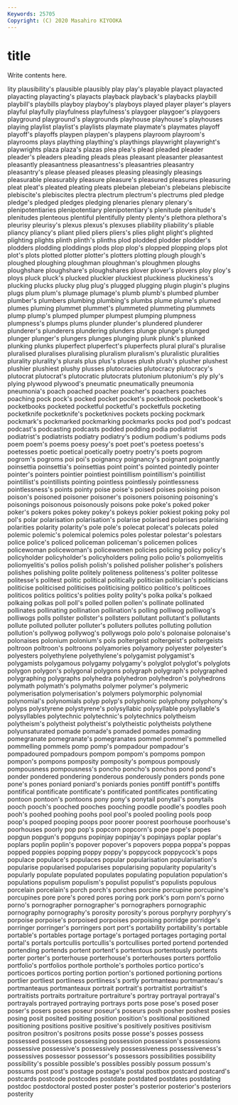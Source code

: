 ```yaml
---
Keywords: 25705
Copyright: (C) 2020 Masahiro KIYOOKA
---
```


# title

Write contents here.

lity plausibility's plausible plausibly play play's playable playact playacted
playacting playacting's playacts playback playback's playbacks playbill playbill's playbills playboy
playboy's playboys played player player's players playful playfully playfulness playfulness's
playgoer playgoer's playgoers playground playground's playgrounds playhouse playhouse's playhouses playing
playlist playlist's playlists playmate playmate's playmates playoff playoff's playoffs playpen
playpen's playpens playroom playroom's playrooms plays plaything plaything's playthings playwright
playwright's playwrights plaza plaza's plazas plea plea's plead pleaded pleader
pleader's pleaders pleading pleads pleas pleasant pleasanter pleasantest pleasantly pleasantness
pleasantness's pleasantries pleasantry pleasantry's please pleased pleases pleasing pleasingly pleasings
pleasurable pleasurably pleasure pleasure's pleasured pleasures pleasuring pleat pleat's pleated
pleating pleats plebeian plebeian's plebeians plebiscite plebiscite's plebiscites plectra plectrum
plectrum's plectrums pled pledge pledge's pledged pledges pledging plenaries plenary
plenary's plenipotentiaries plenipotentiary plenipotentiary's plenitude plenitude's plenitudes plenteous plentiful plentifully
plenty plenty's plethora plethora's pleurisy pleurisy's plexus plexus's plexuses pliability
pliability's pliable pliancy pliancy's pliant plied pliers pliers's plies plight
plight's plighted plighting plights plinth plinth's plinths plod plodded plodder
plodder's plodders plodding ploddings plods plop plop's plopped plopping plops
plot plot's plots plotted plotter plotter's plotters plotting plough plough's
ploughed ploughing ploughman ploughman's ploughmen ploughs ploughshare ploughshare's ploughshares plover
plover's plovers ploy ploy's ploys pluck pluck's plucked pluckier pluckiest
pluckiness pluckiness's plucking plucks plucky plug plug's plugged plugging plugin
plugin's plugins plugs plum plum's plumage plumage's plumb plumb's plumbed
plumber plumber's plumbers plumbing plumbing's plumbs plume plume's plumed plumes
pluming plummet plummet's plummeted plummeting plummets plump plump's plumped plumper
plumpest plumping plumpness plumpness's plumps plums plunder plunder's plundered plunderer
plunderer's plunderers plundering plunders plunge plunge's plunged plunger plunger's plungers
plunges plunging plunk plunk's plunked plunking plunks pluperfect pluperfect's pluperfects
plural plural's pluralise pluralised pluralises pluralising pluralism pluralism's pluralistic pluralities
plurality plurality's plurals plus plus's pluses plush plush's plusher plushest
plushier plushiest plushy plusses plutocracies plutocracy plutocracy's plutocrat plutocrat's plutocratic
plutocrats plutonium plutonium's ply ply's plying plywood plywood's pneumatic pneumatically
pneumonia pneumonia's poach poached poacher poacher's poachers poaches poaching pock
pock's pocked pocket pocket's pocketbook pocketbook's pocketbooks pocketed pocketful pocketful's
pocketfuls pocketing pocketknife pocketknife's pocketknives pockets pocking pockmark pockmark's pockmarked
pockmarking pockmarks pocks pod pod's podcast podcast's podcasting podcasts podded
podding podia podiatrist podiatrist's podiatrists podiatry podiatry's podium podium's podiums
pods poem poem's poems poesy poesy's poet poet's poetess poetess's
poetesses poetic poetical poetically poetry poetry's poets pogrom pogrom's pogroms
poi poi's poignancy poignancy's poignant poignantly poinsettia poinsettia's poinsettias point
point's pointed pointedly pointer pointer's pointers pointier pointiest pointillism pointillism's
pointillist pointillist's pointillists pointing pointless pointlessly pointlessness pointlessness's points pointy
poise poise's poised poises poising poison poison's poisoned poisoner poisoner's
poisoners poisoning poisoning's poisonings poisonous poisonously poisons poke poke's poked
poker poker's pokers pokes pokey pokey's pokeys pokier pokiest poking
poky pol pol's polar polarisation polarisation's polarise polarised polarises polarising
polarities polarity polarity's pole pole's polecat polecat's polecats poled polemic
polemic's polemical polemics poles polestar polestar's polestars police police's policed
policeman policeman's policemen polices policewoman policewoman's policewomen policies policing policy
policy's policyholder policyholder's policyholders poling polio polio's poliomyelitis poliomyelitis's polios
polish polish's polished polisher polisher's polishers polishes polishing polite politely
politeness politeness's politer politesse politesse's politest politic political politically politician
politician's politicians politicise politicised politicises politicising politico politico's politicoes politicos
politics politics's polities polity polity's polka polka's polkaed polkaing polkas
poll poll's polled pollen pollen's pollinate pollinated pollinates pollinating pollination
pollination's polling polliwog polliwog's polliwogs polls pollster pollster's pollsters pollutant
pollutant's pollutants pollute polluted polluter polluter's polluters pollutes polluting pollution
pollution's pollywog pollywog's pollywogs polo polo's polonaise polonaise's polonaises polonium
polonium's pols poltergeist poltergeist's poltergeists poltroon poltroon's poltroons polyamories polyamory
polyester polyester's polyesters polyethylene polyethylene's polygamist polygamist's polygamists polygamous polygamy
polygamy's polyglot polyglot's polyglots polygon polygon's polygonal polygons polygraph polygraph's
polygraphed polygraphing polygraphs polyhedra polyhedron polyhedron's polyhedrons polymath polymath's polymaths
polymer polymer's polymeric polymerisation polymerisation's polymers polymorphic polynomial polynomial's polynomials
polyp polyp's polyphonic polyphony polyphony's polyps polystyrene polystyrene's polysyllabic polysyllable
polysyllable's polysyllables polytechnic polytechnic's polytechnics polytheism polytheism's polytheist polytheist's polytheistic
polytheists polythene polyunsaturated pomade pomade's pomaded pomades pomading pomegranate pomegranate's
pomegranates pommel pommel's pommelled pommelling pommels pomp pomp's pompadour pompadour's
pompadoured pompadours pompom pompom's pompoms pompon pompon's pompons pomposity pomposity's
pompous pompously pompousness pompousness's poncho poncho's ponchos pond pond's ponder
pondered pondering ponderous ponderously ponders ponds pone pone's pones poniard
poniard's poniards ponies pontiff pontiff's pontiffs pontifical pontificate pontificate's pontificated
pontificates pontificating pontoon pontoon's pontoons pony pony's ponytail ponytail's ponytails
pooch pooch's pooched pooches pooching poodle poodle's poodles pooh pooh's
poohed poohing poohs pool pool's pooled pooling pools poop poop's
pooped pooping poops poor poorer poorest poorhouse poorhouse's poorhouses poorly
pop pop's popcorn popcorn's pope pope's popes popgun popgun's popguns
popinjay popinjay's popinjays poplar poplar's poplars poplin poplin's popover popover's
popovers poppa poppa's poppas popped poppies popping poppy poppy's poppycock
poppycock's pops populace populace's populaces popular popularisation popularisation's popularise popularised
popularises popularising popularity popularity's popularly populate populated populates populating population
population's populations populism populism's populist populist's populists populous porcelain porcelain's
porch porch's porches porcine porcupine porcupine's porcupines pore pore's pored
pores poring pork pork's porn porn's porno porno's pornographer pornographer's
pornographers pornographic pornography pornography's porosity porosity's porous porphyry porphyry's porpoise
porpoise's porpoised porpoises porpoising porridge porridge's porringer porringer's porringers port
port's portability portability's portable portable's portables portage portage's portaged portages
portaging portal portal's portals portcullis portcullis's portcullises ported portend portended
portending portends portent portent's portentous portentously portents porter porter's porterhouse
porterhouse's porterhouses porters portfolio portfolio's portfolios porthole porthole's portholes portico
portico's porticoes porticos porting portion portion's portioned portioning portions portlier
portliest portliness portliness's portly portmanteau portmanteau's portmanteaus portmanteaux portrait portrait's
portraitist portraitist's portraitists portraits portraiture portraiture's portray portrayal portrayal's portrayals
portrayed portraying portrays ports pose pose's posed poser poser's posers
poses poseur poseur's poseurs posh posher poshest posies posing posit
posited positing position position's positional positioned positioning positions positive positive's
positively positives positivism positron positron's positrons posits posse posse's posses
possess possessed possesses possessing possession possession's possessions possessive possessive's possessively
possessiveness possessiveness's possessives possessor possessor's possessors possibilities possibility possibility's possible
possible's possibles possibly possum possum's possums post post's postage postage's
postal postbox postcard postcard's postcards postcode postcodes postdate postdated postdates
postdating postdoc postdoctoral posted poster poster's posterior posterior's posteriors posterity

